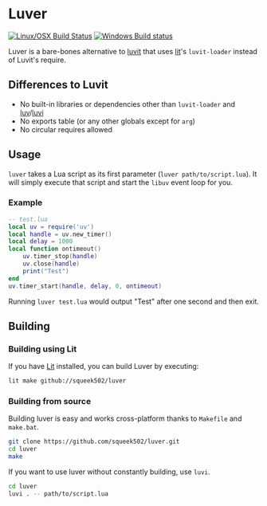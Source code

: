 # Luver

[![Linux/OSX Build Status](https://travis-ci.org/squeek502/luver.svg?branch=master)](https://travis-ci.org/squeek502/luver)
[![Windows Build status](https://ci.appveyor.com/api/projects/status/c1vetu3cpskb3qro/branch/master?svg=true)](https://ci.appveyor.com/project/squeek502/luver/branch/master)

Luver is a bare-bones alternative to [luvit][] that uses [lit][]'s `luvit-loader` instead of Luvit's require.

## Differences to Luvit

- No built-in libraries or dependencies other than `luvit-loader` and [luv][]/[luvi][]
- No exports table (or any other globals except for `arg`)
- No circular requires allowed

## Usage

`luver` takes a Lua script as its first parameter (`luver path/to/script.lua`). It will simply execute that script and start the `libuv` event loop for you.

### Example

```lua
-- test.lua
local uv = require('uv')
local handle = uv.new_timer()
local delay = 1000
local function ontimeout()
	uv.timer_stop(handle)
	uv.close(handle)
	print("Test")
end
uv.timer_start(handle, delay, 0, ontimeout)
```

Running `luver test.lua` would output "Test" after one second and then exit.

## Building

### Building using Lit

If you have [Lit](https://github.com/luvit/lit) installed, you can build Luver by executing:

```sh
lit make github://squeek502/luver
```

### Building from source

Building luver is easy and works cross-platform thanks to `Makefile` and `make.bat`.

```sh
git clone https://github.com/squeek502/luver.git
cd luver
make
```

If you want to use luver without constantly building, use `luvi`.

```sh
cd luver
luvi . -- path/to/script.lua
```

[luv]: https://github.com/luvit/luv/
[lit]: https://github.com/luvit/lit/
[luvi]: https://github.com/luvit/luvi/
[luvit]: https://github.com/luvit/luvit/
